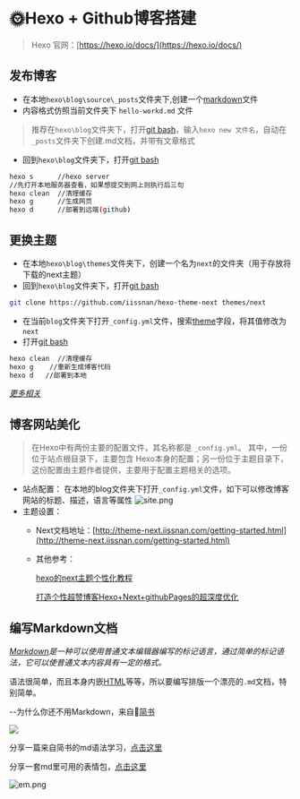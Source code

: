 # 🌞Hexo + Github博客搭建

> Hexo 官网：[https://hexo.io/docs/](https://hexo.io/docs/)

## 发布博客
+ 在本地`hexo\blog\source\_posts`文件夹下,创建一个[markdown]()文件
+ 内容格式仿照当前文件夹下 `hello-workd.md` 文件
 > 推荐在`hexo\blog`文件夹下，打开[git bash]()，输入`hexo new 文件名`，自动在`_posts`文件夹下创建.md文档，并带有文章格式
+ 回到`hexo\blog`文件夹下，打开[git bash]()
 ```bash
 hexo s      //hexo server
 //先打开本地服务器查看，如果想提交到网上则执行后三句
 hexo clean  //清理缓存
 hexo g      //生成网页
 hexo d      //部署到远端(github)
 ```
## 更换主题
+ 在本地`hexo\blog\themes`文件夹下，创建一个名为`next`的文件夹（用于存放将下载的next主题）
+ 回到`hexo\blog`文件夹下，打开[git bash]()
 ```bash
 git clone https://github.com/iissnan/hexo-theme-next themes/next
 ```
+ 在当前`blog`文件夹下打开`_config.yml`文件，搜索[theme]()字段，将其值修改为`next`
+ 打开[git bash]()
 ```bash
 hexo clean  //清理缓存
 hexo g    //重新生成博客代码
 hexo d   //部署到本地
 ```
 
 *[更多相关](https://www.jianshu.com/p/33bc0a0a6e90)*
## 博客网站美化
> 在Hexo中有两份主要的配置文件，其名称都是 `_config.yml`。 其中，一份位于站点根目录下，主要包含 Hexo本身的配置；另一份位于主题目录下，这份配置由主题作者提供，主要用于配置主题相关的选项。

+ 站点配置：
  在本地的blog文件夹下打开`_config.yml`文件，如下可以修改博客网站的标题、描述，语言等属性
  ![site.png](https://i.loli.net/2018/11/02/5bdbc51db2332.png)
+ 主题设置：
  - Next文档地址：[http://theme-next.iissnan.com/getting-started.html](http://theme-next.iissnan.com/getting-started.html) 
  - 其他参考：
  
     [hexo的next主题个性化教程](https://www.jianshu.com/p/f054333ac9e6) 
     
     [打造个性超赞博客Hexo+Next+githubPages的超深度优化](https://reuixiy.github.io/technology/computer/computer-aided-art/2017/06/09/hexo-next-optimization.html#)
     
## 编写Markdown文档
*[Markdown](https://baike.baidu.com/item/markdown/3245829?fr=aladdin)是一种可以使用普通文本编辑器编写的标记语言，通过简单的标记语法，它可以使普通文本内容具有一定的格式。*

语法很简单，而且本身内嵌[HTML]()等等，所以要编写排版一个漂亮的`.md`文档，特别简单。

--为什么你还不用Markdown，来自📕[简书](https://www.jianshu.com/p/4922847f025a)

<img src="https://upload-images.jianshu.io/upload_images/220959-687c20d447038989.png?imageMogr2/auto-orient/">

分享一篇来自简书的md语法学习，[点击这里](https://www.jianshu.com/p/c6aa2f35d5ae)

分享一套md里可用的表情包，[点击这里](https://www.cnblogs.com/hglibin/p/9689819.html)

![em.png](https://i.loli.net/2018/11/07/5be2ad3c49a0d.png)
